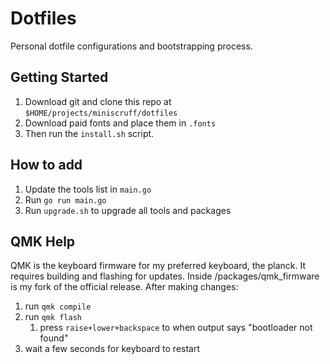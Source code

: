 # Dotfiles

Personal dotfile configurations and bootstrapping process.

## Getting Started

1. Download git and clone this repo at `$HOME/projects/miniscruff/dotfiles`
1. Download paid fonts and place them in `.fonts`
1. Then run the `install.sh` script.

## How to add

1. Update the tools list in `main.go`
1. Run `go run main.go`
1. Run `upgrade.sh` to upgrade all tools and packages

## QMK Help

QMK is the keyboard firmware for my preferred keyboard, the planck.
It requires building and flashing for updates.
Inside /packages/qmk\_firmware is my fork of the official release.
After making changes:

1. run `qmk compile`
1. run `qmk flash`
    1. press `raise+lower+backspace` to when output says "bootloader not found"
1. wait a few seconds for keyboard to restart
